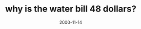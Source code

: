 ---
layout: base.njk
title : 'why is the water bill 48 dollars?' 
view_title : 'why is the water bill 48 dollars?' 
year : '2000' 
date : '2000-11-14' 
img_file : '/drawing/waterbill.png' 
html_file : 'waterbill' 
next_html : 'lovecross.html' 
year_order : '589' 
permalink : "title/{{html_file}}.html"
---